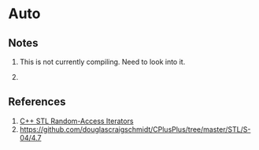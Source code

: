 # Auto

## Notes

1. This is not currently compiling. Need to look into it.

1. 

## References

1. [C++ STL Random-Access Iterators](https://www.youtube.com/watch?v=KUB0-2frHJw)
2. https://github.com/douglascraigschmidt/CPlusPlus/tree/master/STL/S-04/4.7

